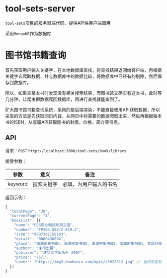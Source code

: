 # tool-sets-server

`tool-sets`项目的服务器端代码，提供API供客户端调用

采用`MongoDB`作为数据库

# 图书馆书籍查询

首先获取用户输入关键字，在本地数据库查找，将查找结果返回给客户端，再根据关键字去爬取数据，并与数据库中的数据比较，将数据库中已经有的剔除，然后保存到数据库。

所以，如果查某本书时发现没有相关搜索结果，而图书馆又确实有这本书，此时等几分钟，让爬虫把数据爬回数据库，再进行查找就能查到了。

矿大图书馆书籍查询系统，采用的是后端渲染，不能直接使用API获取数据，所以采取的方法是先获取网页内容，从网页中将需要的数据爬取出来，然后再根据每本书的ISBN，从豆瓣API获取图书的封面，价格，简介等信息。

## API

请求：`POST` `http://localhost:3000/tool-sets/book/library`  

接受参数：

| 参数 | 意义 | 备注 |
| ------ | ------ | ------ |
| keyword | 搜索关键字 | 必填，为用户输入的书名 |  

返回示例：
```javascript
{
  "totalPage": "30",
  "currentPage": "1",
  "bookList": [{
    "name": "CSS商业网站布局之道",
    "number": "TP393.092/Z-919.2",
    "isbn": "9787302158103",
    "detail": "0000430094",
    "place": "南湖密集书库Ⅰ, 南湖密集书库Ⅰ, 南湖密集书库Ⅰ, 南湖密集书库Ⅰ, 文昌科技书阅览室",
    "author": "朱印宏著",
    "publiser": "清华大学出版社 2007",
    "price": "75元",
    "cover": "https://img3.doubanio.com/mpic/s3022312.jpg" // 当没有查到封面的时候没有该属性
  }]
}
```
